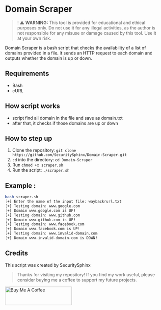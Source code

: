 # Domain Scraper 

>! ⚠️ **WARNING:** This tool is provided for educational and ethical purposes only. Do not use it for any illegal activities, as the author is not responsible for any misuse or damage caused by this tool. Use it at your own risk.

Domain Scraper is a bash script that checks the availability of a list of domains provided in a file. It sends an HTTP request to each domain and outputs whether the domain is up or down.

## Requirements
- Bash
- cURL
## How script works
- script find all domain in the file and save as domain.txt
- after that, it checks if those domains are up or down
## How to step up 
1. Clone the repository: `git clone https://github.com/SecuritySphinx/Domain-Scraper.git`
2. `cd` into the directory: `cd Domain-Scraper`
3. Run `chmod +x scraper.sh`
3. Run the script: `./scraper.sh`

## Example :
```bash 
bash scraper.sh 
[+] Enter the name of the input file: waybackrurl.txt 
[+] Testing domain: www.google.com
[+] Domain www.google.com is UP!
[+] Testing domain: www.github.com
[+] Domain www.github.com is UP!
[+] Testing domain: www.facebook.com
[+] Domain www.facebook.com is UP!
[+] Testing domain: www.invalid-domain.com
[+] Domain www.invalid-domain.com is DOWN!
````
## Credits
This script was created by SecuritySphinx

> Thanks for visiting my repository! If you find my work useful, please consider buying me a coffee to support my future projects.

<a href="https://www.buymeacoffee.com/SecuritySphinx" target="_blank"><img src="https://cdn.buymeacoffee.com/buttons/v2/default-yellow.png" alt="Buy Me A Coffee" style="height: 60px !important;width: 217px !important;" ></a>
